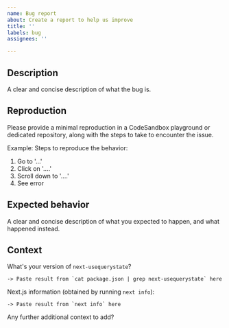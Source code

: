 ```yaml
---
name: Bug report
about: Create a report to help us improve
title: ''
labels: bug
assignees: ''

---
```


## Description

A clear and concise description of what the bug is.

## Reproduction

Please provide a minimal reproduction in a CodeSandbox playground or dedicated repository, along with the steps to take to encounter the issue.

Example: Steps to reproduce the behavior:
1. Go to '...'
2. Click on '....'
3. Scroll down to '....'
4. See error

## Expected behavior

A clear and concise description of what you expected to happen, and what happened instead.

## Context

What's your version of `next-usequerystate`? 

```
-> Paste result from `cat package.json | grep next-usequerystate` here
```

Next.js information (obtained by running `next info`):

```
-> Paste result from `next info` here
```

Any further additional context to add?
